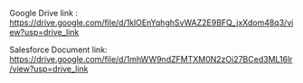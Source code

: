 Google Drive link : https://drive.google.com/file/d/1klOEnYqhghSvWAZ2E9BFQ_jxXdom48q3/view?usp=drive_link


Salesforce Document link: https://drive.google.com/file/d/1mhWW9ndZFMTXM0N2zOi27BCed3ML16lr/view?usp=drive_link
